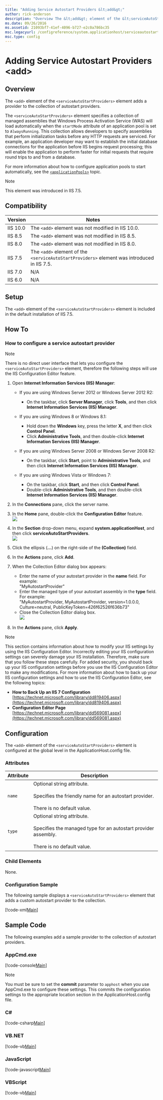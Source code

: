 ```yaml
---
title: "Adding Service Autostart Providers &lt;add&gt;"
author: rick-anderson
description: "Overview The &lt;add&gt; element of the &lt;serviceAutoStartProviders&gt; element adds a provider to the collection of autostart providers. The &lt;serviceAu..."
ms.date: 09/26/2016
ms.assetid: 21093bf7-41ef-4096-b727-e2c0a786bc35
msc.legacyurl: /configreference/system.applicationhost/serviceautostartproviders/add
msc.type: config
---
```

Adding Service Autostart Providers &lt;add&gt;
====================
<a id="001"></a>
## Overview

The `<add>` element of the `<serviceAutoStartProviders>` element adds a provider to the collection of autostart providers.

The `<serviceAutoStartProviders>` element specifies a collection of managed assemblies that Windows Process Activation Service (WAS) will load automatically when the `startMode` attribute of an application pool is set to `AlwaysRunning`. This collection allows developers to specify assemblies that perform initialization tasks before any HTTP requests are serviced. For example, an application developer may want to establish the initial database connections for the application before IIS begins request processing; this will enable the application to perform faster for initial requests that require round trips to and from a database.

For more information about how to configure application pools to start automatically, see the [`<applicationPools>`](../applicationpools/index.md) topic.

> [!NOTE]
> This element was introduced in IIS 7.5.

<a id="002"></a>
## Compatibility

| Version | Notes |
| --- | --- |
| IIS 10.0 | The `<add>` element was not modified in IIS 10.0. |
| IIS 8.5 | The `<add>` element was not modified in IIS 8.5. |
| IIS 8.0 | The `<add>` element was not modified in IIS 8.0. |
| IIS 7.5 | The `<add>` element of the `<serviceAutoStartProviders>` element was introduced in IIS 7.5. |
| IIS 7.0 | N/A |
| IIS 6.0 | N/A |

<a id="003"></a>
## Setup

The `<add>` element of the `<serviceAutoStartProviders>` element is included in the default installation of IIS 7.5. 

<a id="004"></a>
## How To

### How to configure a service autostart provider

> [!NOTE]
> There is no direct user interface that lets you configure the `<serviceAutoStartProviders>` element, therefore the following steps will use the IIS Configuration Editor feature.

1. Open **Internet Information Services (IIS) Manager**: 

    - If you are using Windows Server 2012 or Windows Server 2012 R2: 

        - On the taskbar, click **Server Manager**, click **Tools**, and then click **Internet Information Services (IIS) Manager**.
    - If you are using Windows 8 or Windows 8.1: 

        - Hold down the **Windows** key, press the letter **X**, and then click **Control Panel**.
        - Click **Administrative Tools**, and then double-click **Internet Information Services (IIS) Manager**.
    - If you are using Windows Server 2008 or Windows Server 2008 R2: 

        - On the taskbar, click **Start**, point to **Administrative Tools**, and then click **Internet Information Services (IIS) Manager**.
    - If you are using Windows Vista or Windows 7: 

        - On the taskbar, click **Start**, and then click **Control Panel**.
        - Double-click **Administrative Tools**, and then double-click **Internet Information Services (IIS) Manager**.
2. In the **Connections** pane, click the server name.
3. In the **Home** pane, double-click the **Configuration Editor** feature.  
    [![](add/_static/image2.png)](add/_static/image1.png)
4. In the **Section** drop-down menu, expand **system.applicationHost**, and then click **serviceAutoStartProviders**.  
    [![](add/_static/image4.png)](add/_static/image3.png)
5. Click the ellipsis (**...**) on the right-side of the **(Collection)** field.
6. In the **Actions** pane, click **Add**.
7. When the Collection Editor dialog box appears: 

    - Enter the name of your autostart provider in the **name** field. For example:  
 "MyAutostartProvider"
    - Enter the managed type of your autostart assembly in the **type** field. For example:  
 "MyAutostartProvider, MyAutostartProvider, version=1.0.0.0, Culture=neutral, PublicKeyToken=426f62526f636b73"
    - Close the Collection Editor dialog box.  
        [![](add/_static/image6.png)](add/_static/image5.png)
8. In the **Actions** pane, click **Apply**.

> [!NOTE]
> This section contains information about how to modify your IIS settings by using the IIS Configuration Editor. Incorrectly editing your IIS configuration settings can severely damage your IIS installation. Therefore, make sure that you follow these steps carefully. For added security, you should back up your IIS configuration settings before you use the IIS Configuration Editor to make any modifications. For more information about how to back up your IIS configuration settings and how to use the IIS Configuration Editor, see the following topics:

- **How to Back Up an IIS 7 Configuration**  
    [https://technet.microsoft.com/library/dd819406.aspx](https://technet.microsoft.com/library/dd819406.aspx)
- **Configuration Editor Page**  
    [https://technet.microsoft.com/library/dd569081.aspx](https://technet.microsoft.com/library/dd569081.aspx)
 
<a id="005"></a>
## Configuration

The `<add>` element of the `<serviceAutoStartProviders>` element is configured at the global level in the ApplicationHost.config file.

### Attributes

| Attribute | Description |
| --- | --- |
| `name` | Optional string attribute.<br><br>Specifies the friendly name for an autostart provider.<br><br>There is no default value. |
| `type` | Optional string attribute.<br><br>Specifies the managed type for an autostart provider assembly.<br><br>There is no default value. |

### Child Elements

None.

### Configuration Sample

The following sample displays a `<serviceAutoStartProviders>` element that adds a custom autostart provider to the collection.

[!code-xml[Main](add/samples/sample1.xml)]
 
<a id="006"></a>
## Sample Code

The following examples add a sample provider to the collection of autostart providers.

### AppCmd.exe

[!code-console[Main](add/samples/sample2.cmd)]

> [!NOTE]
> You must be sure to set the **commit** parameter to `apphost` when you use AppCmd.exe to configure these settings. This commits the configuration settings to the appropriate location section in the ApplicationHost.config file.

### C\#

[!code-csharp[Main](add/samples/sample3.cs)]

### VB.NET

[!code-vb[Main](add/samples/sample4.vb)]

### JavaScript

[!code-javascript[Main](add/samples/sample5.js)]

### VBScript

[!code-vb[Main](add/samples/sample6.vb)]